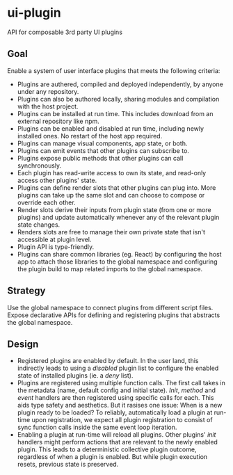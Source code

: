 # ui-plugin

API for composable 3rd party UI plugins

## Goal

Enable a system of user interface plugins that meets the following criteria:

- Plugins are authered, compiled and deployed independently, by anyone under any repository.
- Plugins can also be authored locally, sharing modules and compilation with the host project.
- Plugins can be installed at run time. This includes download from an external repository like npm.
- Plugins can be enabled and disabled at run time, including newly installed ones. No restart of the host app required.
- Plugins can manage visual components, app state, or both.
- Plugins can emit events that other plugins can subscribe to.
- Plugins expose public methods that other plugins can call synchronously.
- Each plugin has read-write access to own its state, and read-only access other plugins' state.
- Plugins can define render slots that other plugins can plug into. More plugins can take up the same slot and can choose to compose or override each other.
- Render slots derive their inputs from plugin state (from one or more plugins) and update automatically whenever any of the relevant plugin state changes.
- Renders slots are free to manage their own private state that isn't accessible at plugin level.
- Plugin API is type-friendly.
- Plugins can share common libraries (eg. React) by configuring the host app to attach those libraries to the global namespace and configuring the plugin build to map related imports to the global namespace.

## Strategy

Use the global namespace to connect plugins from different script files. Expose declarative APIs for defining and registering plugins that abstracts the global namespace.

## Design

- Registered plugins are enabled by default. In the user land, this indirectly leads to using a _disabled_ plugin list to configure the enabled state of installed plugins (ie. a _deny_ list).
- Plugins are registered using multiple function calls. The first call takes in the metadata (name, default config and initial state). _Init_, _method_ and _event_ handlers are then registered using specific calls for each. This aids type safety and aesthetics. But it rasises one issue: When is a new plugin ready to be loaded? To reliably, automatically load a plugin at run-time upon registration, we expect all plugin registration to consist of sync function calls inside the same event loop iteration.
- Enabling a plugin at run-time will reload all plugins. Other plugins' _init_ handlers might perform actions that are relevant to the newly enabled plugin. This leads to a deterministic collective plugin outcome, regardless of when a plugin is enabled. But while plugin execution resets, previous state is preserved.
